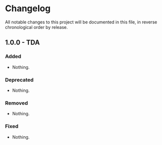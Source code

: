 # Changelog

All notable changes to this project will be documented in this file, in reverse chronological order by release.

## 1.0.0 - TDA

### Added

- Nothing.

### Deprecated

- Nothing.

### Removed

- Nothing.

### Fixed

- Nothing.
